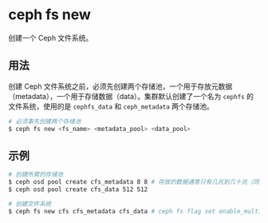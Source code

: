# ceph fs new

创建一个 Ceph 文件系统。

## 用法

创建 Ceph 文件系统之前，必须先创建两个存储池，一个用于存放元数据（metadata），一个用于存储数据（data）。集群默认创建了一个名为 `cephfs` 的文件系统，使用的是 `cephfs_data` 和 `ceph_metadata` 两个存储池。

```sh
# 必须事先创建两个存储池
$ ceph fs new <fs_name> <metadata_pool> <data_pool>
```

## 示例

```sh
# 创建所需的存储池
$ ceph osd pool create cfs_metadata 8 8 # 存放的数据通常只有几兆到几十兆（同时建议放到 SSD）
$ ceph osd pool create cfs_data 512 512

# 创建文件系统
$ ceph fs new cfs cfs_metadata cfs_data # ceph fs flag set enable_multiple true
```
